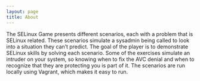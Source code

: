 ```yaml
---
layout: page
title: About
---
```

The SELinux Game presents different scenarios, each with a problem that is
SELinux related. These scenarios simulate a sysadmin being called to look into
a situation they can’t predict. The goal of the player is to demonstrate
SELinux skills by solving each scenario. Some of the exercises simulate an
intruder on your system, so knowing when to fix the AVC denial and when to
recognize that they are protecting you is part of it. The scenarios are run
locally using Vagrant, which makes it easy to run.
